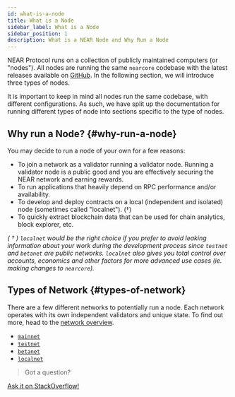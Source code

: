 ```yaml
---
id: what-is-a-node
title: What is a Node
sidebar_label: What is a Node
sidebar_position: 1
description: What is a NEAR Node and Why Run a Node
---
```


NEAR Protocol runs on a collection of publicly maintained computers (or "nodes"). All nodes are running the same `nearcore` codebase with the latest releases available on [GitHub](https://github.com/near/nearcore/releases/). In the following section, we will introduce three types of nodes.

It is important to keep in mind all nodes run the same codebase, with different configurations. As such, we have split up the documentation for running different types of node into sections specific to the type of nodes.

## Why run a Node? {#why-run-a-node}

You may decide to run a node of your own for a few reasons:

- To join a network as a validator running a validator node. Running a validator node is a public good and you are effectively securing the NEAR network and earning rewards.
- To run applications that heavily depend on RPC performance and/or availability.
- To develop and deploy contracts on a local (independent and isolated) node (sometimes called "localnet"). (†)
- To quickly extract blockchain data that can be used for chain analytics, block explorer, etc.

_( † ) `localnet` would be the right choice if you prefer to avoid leaking information about your work during the development process since `testnet` and `betanet` are *public* networks. `localnet` also gives you total control over accounts, economics and other factors for more advanced use cases (ie. making changes to `nearcore`)._


## Types of Network {#types-of-network}

There are a few different networks to potentially run a node. Each network operates with its own independent validators and unique state. To find out more, head to the [network overview](https://docs.near.org/concepts/basics/networks).

* [`mainnet`](https://docs.near.org/concepts/basics/networks#mainnet)
* [`testnet`](https://docs.near.org/concepts/basics/networks#testnet)
* [`betanet`](https://docs.near.org/concepts/basics/networks#betanet)
* [`localnet`](https://docs.near.org/concepts/basics/networks#localnet)


>Got a question?
<a href="https://stackoverflow.com/questions/tagged/nearprotocol">
  <h8>Ask it on StackOverflow!</h8></a>
